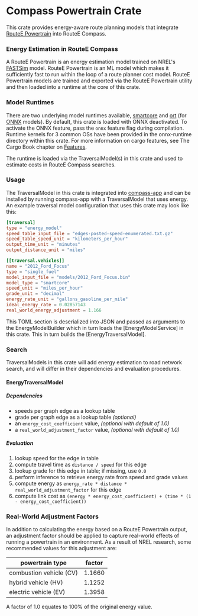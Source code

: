 # Compass Powertrain Crate

This crate provides energy-aware route planning models that integrate [RouteE Powertrain](https://github.com/nrel/routee-powertrain) into RouteE Compass.

### Energy Estimation in RouteE Compass

A RouteE Powertrain is an energy estimation model trained on NREL's [FASTSim](https://www.nrel.gov/transportation/fastsim.html) model.
RouteE Powertrain is an ML model which makes it sufficiently fast to run within the loop of a route planner cost model.
RouteE Powertrain models are trained and exported via the RouteE Powertrain utility and then loaded into a runtime at the core of this crate.

### Model Runtimes

There are two underlying model runtimes available, [smartcore](https://smartcorelib.org/) and [ort](https://github.com/pykeio/ort) (for [ONNX](https://onnx.ai/) models).
By default, this crate is loaded with ONNX deactivated.
To activate the ONNX feature, pass the `onnx` feature flag during compilation.
Runtime kernels for 3 common OSs have been provided in the onnx-runtime directory within this crate.
For more information on cargo features, see The Cargo Book chapter on [Features](https://doc.rust-lang.org/cargo/reference/features.html).

The runtime is loaded via the TraversalModel(s) in this crate and used to estimate costs in RouteE Compass searches.

### Usage

The TraversalModel in this crate is integrated into [compass-app](../compass-app/README.md) and can be installed by running compass-app with a TraversalModel that uses energy.
An example traversal model configuration that uses this crate may look like this:

```toml
[traversal]
type = "energy_model"
speed_table_input_file = "edges-posted-speed-enumerated.txt.gz"
speed_table_speed_unit = "kilometers_per_hour"
output_time_unit = "minutes"
output_distance_unit = "miles"

[[traversal.vehicles]]
name = "2012_Ford_Focus"
type = "single_fuel"
model_input_file = "models/2012_Ford_Focus.bin"
model_type = "smartcore"
speed_unit = "miles_per_hour"
grade_unit = "decimal"
energy_rate_unit = "gallons_gasoline_per_mile"
ideal_energy_rate = 0.02857143
real_world_energy_adjustment = 1.166
```

This TOML section is deserialized into JSON and passed as arguments to the EnergyModelBuilder which in turn loads the [EnergyModelService] in this crate.
This in turn builds the [EnergyTraversalModel].

### Search

TraversalModels in this crate will add energy estimation to road network search, and will differ in their dependencies and evaluation procedures.

#### EnergyTraversalModel

##### Dependencies

- speeds per graph edge as a lookup table
- grade per graph edge as a lookup table _(optional)_
- an `energy_cost_coefficient` value, _(optional with default of 1.0)_
- a `real_world_adjustment_factor` value, _(optional with default of 1.0)_

##### Evaluation

1. lookup speed for the edge in table
2. compute travel time as `distance / speed` for this edge
3. lookup grade for this edge in table; if missing, use `0.0`
4. perform inference to retrieve energy rate from speed and grade values
5. compute energy as `energy_rate * distance * real_world_adjustment_factor` for this edge
6. compute link cost as `(energy * energy_cost_coefficient) + (time * (1 - energy_cost_coefficient))`

### Real-World Adjustment Factors

In addition to calculating the energy based on a RouteE Powertrain output, an adjustment factor should be applied to capture real-world effects of running a powertrain in an environment.
As a result of NREL research, some recommended values for this adjustment are:

| powertrain type         | factor |
| ----------------------- | ------ |
| combustion vehicle (CV) | 1.1660 |
| hybrid vehicle (HV)     | 1.1252 |
| electric vehicle (EV)   | 1.3958 |

A factor of 1.0 equates to 100% of the original energy value.
